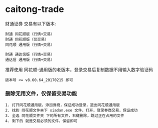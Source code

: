 # caitong-trade
财通证券 交易有以下版本:
    
    财通 同花顺版（行情+交易）
    财通 同花顺版（仅交易）
    同花顺 通用版（行情+交易）
    
    财通 通达信版（行情+交易）
    通达信 通用版（行情+交易）

推荐使用 同花顺-通用版的老版本，登录交易后复制数据不用输入数字验证码
    
    版本号 <= v8.60.64_20170215 即可
    
### 删除无用文件，仅保留交易功能
    1. 打开同花顺通用版，添加券商，保证成功登录，退出同花顺通用版
    2. 找到 同花顺文件夹下 xiadan.exe 文件，打开，登录券商交易，保证成功
    3. 全选 同花顺文件夹 下的所有文件，右键删除，跳过正在占用的文件
    4. 剩下的 就是交易必须的文件，保留即可
